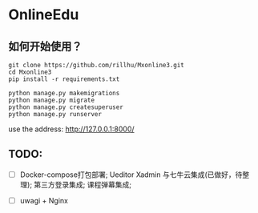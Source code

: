 # OnlineEdu

## 如何开始使用？

```
git clone https://github.com/rillhu/Mxonline3.git
cd Mxonline3
pip install -r requirements.txt

python manage.py makemigrations
python manage.py migrate
python manage.py createsuperuser
python manage.py runserver
```

use the address: http://127.0.0.1:8000/

## TODO:

- [ ] Docker-compose打包部署; Ueditor Xadmin 与七牛云集成(已做好，待整理); 第三方登录集成; 课程弹幕集成;

- [ ] uwagi + Nginx